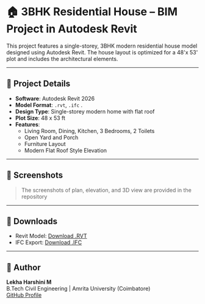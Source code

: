 # 🏠 3BHK Residential House – BIM Project in Autodesk Revit

This project features a single-storey, 3BHK modern residential house model designed using Autodesk Revit. The house layout is optimized for a 48'x 53' plot and includes the architectural elements.

---

## 📁 Project Details

- **Software**: Autodesk Revit 2026
- **Model Format**: `.rvt`, `.ifc` .
- **Design Type**: Single-storey modern home with flat roof
- **Plot Size**: 48 x 53 ft
- **Features**:
  - Living Room, Dining, Kitchen, 3 Bedrooms, 2 Toilets
  - Open Yard and Porch
  - Furniture Layout
  - Modern Flat Roof Style Elevation

---

## 📸 Screenshots

> The screenshots of plan, elevation, and 3D view are provided in the repository

---

## 🔗 Downloads

- Revit Model: [Download .RVT]([link-to-drive-or-lfs](https://drive.google.com/drive/folders/18qb6w0Y3JiXep2bmWPa_3xfNMVU3m22W?usp=sharing))
- IFC Export: [Download .IFC]([link-to-ifc](https://drive.google.com/drive/folders/1ZARtlmT9KYuBeHtWYwhBhIaCdPUA9WIw?usp=sharing))

---

## 📌 Author

**Lekha Harshini M**  
B.Tech Civil Engineering | Amrita University (Coimbatore)  
[GitHub Profile](https://github.com/LekhaHarshini08)
